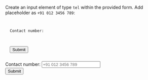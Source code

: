 Create an input element of
type `tel` within the 
provided form.
Add placeholder as `+91 012 3456 789`:
<codeblock language="html" type="exercise" testMode="fixedInput">
<code>
<form>
  <label>Contact number:</label>
  <!-- Write your code here -->
  <br>
  <button>Submit</button>
</form>
</code>
<solution>
<form>
  <label>Contact number:</label>
  <input type="tel" placeholder="+91 012 3456 789">
  <br>
  <button>Submit</button>
</form>
</solution>
</codeblock>
